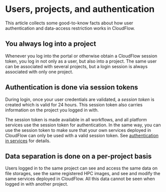 # Users, projects, and authentication
This article collects some good-to-know facts about how user authentication and
data-access restriction works in CloudFlow.

## You always log into a project
Whenever you log into the portal or otherwise obtain a CloudFlow session token,
you log in not only as a user, but also into a project. The same user can be
associated with several projects, but a login session is always associated
with only one project.

## Authentication is done via session tokens
During login, once your user credentials are validated, a _session token_ is
created which is valid for 24 hours. This session token also carries
information on the project you logged in with.

The session token is made available in all workflows, and all platform services
use the session token for authentication. In the same way, you can use the
session token to make sure that your own services deployed in CloudFlow can
only be used with a valid session token. See [authentication in
services](../service_implementation/advanced_authentication.md) for details.

## Data separation is done on a per-project basis
Users logged in to the same project can see and access the same data on file
storages, see the same registered HPC images, and see and modify the same
services deployed in CloudFlow. All this data cannot be seen when logged in
with another project.
